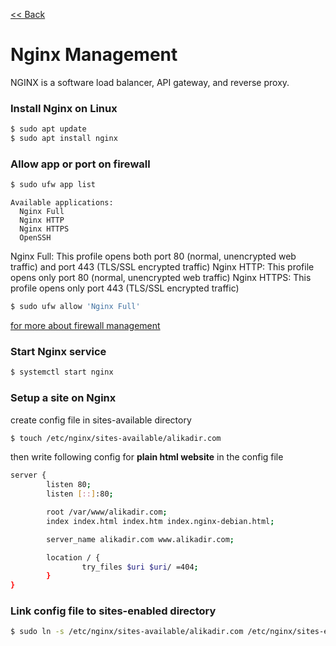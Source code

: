 [<< Back](README.md)

# Nginx Management

NGINX is a software load balancer, API gateway, and reverse proxy.

### Install Nginx on Linux

```bash
$ sudo apt update
$ sudo apt install nginx
```

### Allow app or port on firewall

```bash
$ sudo ufw app list
```

```
Available applications:
  Nginx Full
  Nginx HTTP
  Nginx HTTPS
  OpenSSH
```

Nginx Full: This profile opens both port 80 (normal, unencrypted web traffic) and port 443 (TLS/SSL encrypted traffic)
Nginx HTTP: This profile opens only port 80 (normal, unencrypted web traffic)
Nginx HTTPS: This profile opens only port 443 (TLS/SSL encrypted traffic)

```bash
$ sudo ufw allow 'Nginx Full'
```

[for more about firewall management](firewall.md)

### Start Nginx service

```bash
$ systemctl start nginx
```

### Setup a site on Nginx 

create config file in sites-available directory

```bash
$ touch /etc/nginx/sites-available/alikadir.com
```

then write following config for **plain html website** in the config file

```bash
server {
        listen 80;
        listen [::]:80;

        root /var/www/alikadir.com;
        index index.html index.htm index.nginx-debian.html;

        server_name alikadir.com www.alikadir.com;

        location / {
                try_files $uri $uri/ =404;
        }
}
```

### Link config file to sites-enabled directory
```bash
$ sudo ln -s /etc/nginx/sites-available/alikadir.com /etc/nginx/sites-enabled/
```

### 
